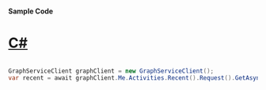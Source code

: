 #### Sample Code
# [C#](#tab/Csharp)

```C#

GraphServiceClient graphClient = new GraphServiceClient();
var recent = await graphClient.Me.Activities.Recent().Request().GetAsync();

```